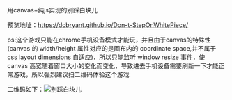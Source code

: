 用canvas+纯js实现的别踩白块儿

预览地址：https://dcbryant.github.io/Don-t-StepOnWhitePiece/

ps:这个游戏只能在chrome手机设备模式才能玩，并且由于canvas的特殊性(canvas 的 width/height 属性对应的是画布内的 coordinate space,并不属于 css layout dimensions 自适应)，所以只能监听 window resize 事件，使 canvas 高宽随着窗口大小的变化而变化，导致进去手机设备需要刷新一下才能正常游戏，所以强烈建议扫二维码体验这个游戏

二维码如下：![别踩白块儿](https://i.loli.net/2017/10/09/59db1862dab51.png)